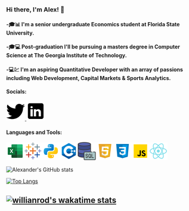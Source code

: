 ### Hi there, I'm Alex! 👋

#### -🎓📊 I'm a senior undergraduate Economics student at Florida State University.

#### -🎓💻 Post-graduation I'll be pursuing a masters degree in Computer Science at The Georgia Institute of Technology.

#### -💻💹 I'm an aspiring Quantitative Developer with an array of passions including Web Development, Capital Markets & Sports Analytics.


#### Socials:
<a href="https://twitter.com/Alxfndz">
         <img src="twitter.png">
      </a>
<a href="https://www.linkedin.com/in/alexander-fernandez-3077ab18b/">
         <img src="linkedin.png">
      </a>

#### Languages and Tools:
<img src='icons8-microsoft-excel-2019-48.png'><img src='icons8-tableau-software-48.png'><img src='python.png'><img src='c++.png'><img src='icons8-sql-48.png'><img src='html.png'><img src='css.png'><img src='js.png'><img src='react.png'>

![Alexander's GitHub stats](https://github-readme-stats.vercel.app/api?username=Alxfndz&hide=contribs,issues,stars&count_private=true&show_icons=true&theme=tokyonight&hide_rank=true)

[![Top Langs](https://github-readme-stats.vercel.app/api/top-langs/?username=Alxfndz&layout=compact&show_icons=true&theme=tokyonight)](https://github.com/anuraghazra/github-readme-stats)

[![willianrod's wakatime stats](https://github-readme-stats.vercel.app/api/wakatime?username=Alex_Fernandez&theme=tokyonight&layout=compact&hide_title=true&show_langs=true)](https://github.com/anuraghazra/github-readme-stats)
---





